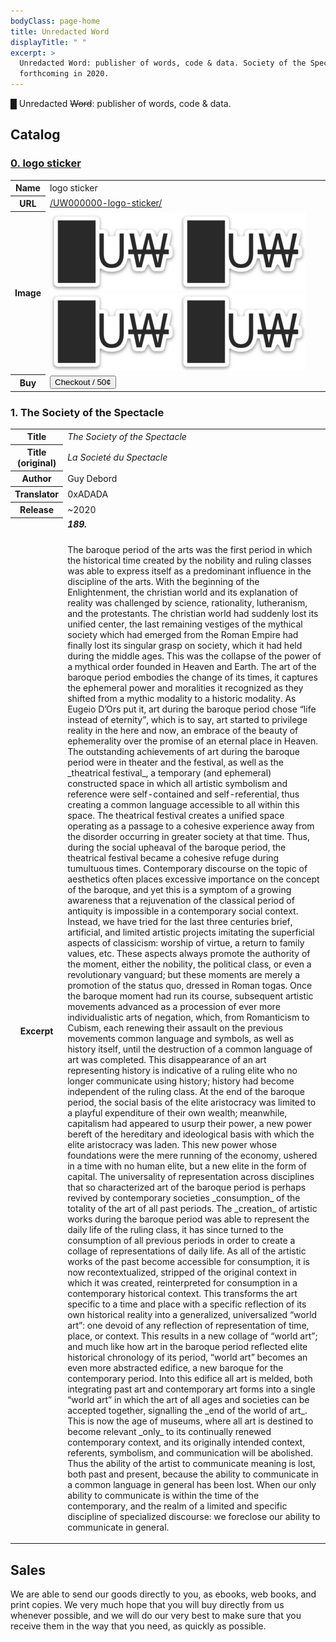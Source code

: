 ```yaml
---
bodyClass: page-home
title: Unredacted Word
displayTitle: " "
excerpt: > 
  Unredacted Word: publisher of words, code & data. Society of the Spectacle,
  forthcoming in 2020.
---
```


<div class="aesthetics fullbleed" contenteditable="true">
  <p class="centered">
    <span class="cursor">█</span>
    Unredacted <s>Word</s>: publisher of words, code &amp; data.
  </p>
</div>


## Catalog

### [0. logo sticker](/catalog/uw000000-logo-sticker)

<table class="blocktable">
  <tbody>
    <tr>
      <th>Name</th>
      <td>logo sticker</td>
    </tr>
    <tr>
      <th>URL</th>
      <td>
        <a href="/catalog/uw000000-logo-sticker">/UW000000-logo-sticker/</a>
      </td>
    </tr>
    <tr>
      <th>Image</th>
      <td>
        <div class="sticker-assortment">
          <img src="/static/sticker-203x125.png" alt="sticker photo">
          <img src="/static/sticker-203x125.png" alt="sticker photo">
          <img src="/static/sticker-203x125.png" alt="sticker photo">
          <img src="/static/sticker-203x125.png" alt="sticker photo">
        </div>
      </td>
    </tr>
    <tr>
      <th>Buy</th>
      <td>
        <button 
          class="buy-now js-buynow"
          id="checkout-button-sku_GFlC0zzBrcHvid"
          role="link">Checkout / 50¢</button>
        <div class="js-stripe-errors"></div>
      </td>
    </tr>
  </tbody>
</table>

### 1. The Society of the Spectacle

<table class="blocktable">
  <tbody>
    <tr>
      <th>Title</th>
      <td><em>The Society of the Spectacle</em></td>
    </tr>
    <tr>
      <th>Title (original)</th>
      <td><em>La Societé du Spectacle</em></td>
    </tr>
    <tr>
      <th>Author</th>
      <td>Guy Debord</td>
    </tr>
    <tr>
      <th>Translator</th>
      <td>0xADADA</td>
    </tr>
    <tr>
      <th>Release</th>
      <td>~2020</td>
    </tr>
    <tr>
      <th>Excerpt</th>
      <td>
        <h5 style="margin-top:0;">189.</h5>
        <p>
            The baroque period of the arts was the first period in which the historical time created by the nobility and ruling classes was able to express itself as a predominant influence in the discipline of the arts. With the beginning of the Enlightenment, the christian world and its explanation of reality was challenged by science, rationality, lutheranism, and the protestants. The christian world had suddenly lost its unified center, the last remaining vestiges of the mythical society which had emerged from the Roman Empire had finally lost its singular grasp on society, which it had held during the middle ages. This was the collapse of the power of a mythical order founded in Heaven and Earth. The art of the baroque period embodies the change of its times, it captures the ephemeral power and moralities it recognized as they shifted from a mythic modality to a historic modality. As Eugeio D’Ors put it, art during the baroque period chose “life instead of eternity”, which is to say, art started to privilege reality in the here and now, an embrace of the beauty of ephemerality over the promise of an eternal place in Heaven. The outstanding achievements of art during the baroque period were in theater and the festival, as well as the _theatrical festival_, a temporary (and ephemeral) constructed space in which all artistic symbolism and reference were self-contained and self-referential, thus creating a common language accessible to all within this space. The theatrical festival creates a unified space operating as a passage to a cohesive experience away from the disorder occurring in greater society at that time. Thus, during the social upheaval of the baroque period, the theatrical festival became a cohesive refuge during tumultuous times. Contemporary discourse on the topic of aesthetics often places excessive importance on the concept of the baroque, and yet this is a symptom of a growing awareness that a rejuvenation of the classical period of antiquity is impossible in a contemporary social context. Instead, we have tried for the last three centuries brief, artificial, and limited artistic projects imitating the superficial aspects of classicism: worship of virtue, a return to family values, etc. These aspects always promote the authority of the moment, either the nobility, the political class, or even a revolutionary vanguard; but these moments are merely a promotion of the status quo, dressed in Roman togas. Once the baroque moment had run its course, subsequent artistic movements advanced as a procession of ever more individualistic arts of negation, which, from Romanticism to Cubism, each renewing their assault on the previous movements common language and symbols, as well as history itself, until the destruction of a common language of art was completed. This disappearance of an art representing history is indicative of a ruling elite who no longer communicate using history; history had become independent of the ruling class. At the end of the baroque period, the social basis of the elite aristocracy was limited to a playful expenditure of their own wealth; meanwhile, capitalism had appeared to usurp their power, a new power bereft of the hereditary and ideological basis with which the elite aristocracy was laden. This new power whose foundations were the mere running of the economy, ushered in a time with no human elite, but a new elite in the form of capital. The universality of representation across disciplines that so characterized art of the baroque period is perhaps revived by contemporary societies _consumption_ of the totality of the art of all past periods. The _creation_ of artistic works during the baroque period was able to represent the daily life of the ruling class, it has since turned to the consumption of all previous periods in order to create a collage of representations of daily life. As all of the artistic works of the past become accessible for consumption, it is now recontextualized, stripped of the original context in which it was created, reinterpreted for consumption in a contemporary historical context. This transforms the art specific to a time and place with a specific reflection of its own historical reality into a generalized, universalized “world art”: one devoid of any reflection of representation of time, place, or context. This results in a new collage of “world art”; and much like how art in the baroque period reflected elite historical chronology of its period, “world art” becomes an even more abstracted edifice, a new baroque for the contemporary period. Into this edifice all art is melded, both integrating past art and contemporary art forms into a single “world art” in which the art of all ages and societies can be accepted together, signalling the _end of the world of art_. This is now the age of museums, where all art is destined to become relevant _only_ to its continually renewed contemporary context, and its originally intended context, referents, symbolism, and communication will be abolished. Thus the ability of the artist to communicate meaning is lost, both past and present, because the ability to communicate in a common language in general has been lost. When our only ability to communicate is within the time of the contemporary, and the realm of a limited and specific discipline of specialized discourse: we foreclose our ability to communicate in general.
        </p>
      </td>
    </tr>
  </tbody>
</table>


## Sales

We are able to send our goods directly to you, as ebooks, web books, and print
copies. We very much hope that you will buy directly from us whenever possible, and
we will do our very best to make sure that you receive them in the way that you
need, as quickly as possible.
